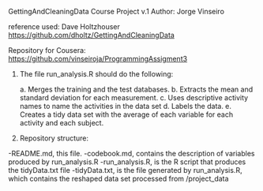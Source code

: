 GettingAndCleaningData Course Project v.1
Author: Jorge Vinseiro

reference used: Dave Holtzhouser
                https://github.com/dholtz/GettingAndCleaningData

Repository for Cousera: https://github.com/vinseiroja/ProgrammingAssigment3

1. The file run_analysis.R should do the following:

   a. Merges the training and the test databases.
   b. Extracts the mean and standard deviation for each measurement.
   c. Uses descriptive activity names to name the activities in the data set
   d. Labels the data.
   e. Creates a tidy data set with the average of each variable for each activity and each subject.

2. Repository structure:

  -README.md, this file.
  -codebook.md, contains the description of variables produced by run_analysis.R
  -run_analysis.R, is the R script that produces the tidyData.txt file
  -tidyData.txt, is the file generated by run_analysis.R, which contains the reshaped data set processed from /project_data


  